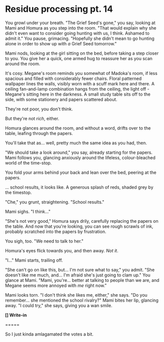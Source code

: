 # Residue processing pt. 14

You growl under your breath. "The Grief Seed's gone," you say, looking at Mami and Homura as you step into the room. "That would explain why she didn't even want to consider going hunting with us, I think. Ashamed to admit it." You pause, grimacing. "Hopefully she didn't mean to go hunting alone in order to show up with *a* Grief Seed tomorrow."

Mami nods, looking at the girl sitting on the bed, before taking a step closer to you. You give her a quick, one armed hug to reassure her as you scan around the room.

It's cosy. Megane's room reminds you somewhat of Madoka's room, if less spacious and filled with considerably fewer chairs. Floral patterned wallpaper lines the walls, visibly worn with a scuff mark here and there. A ceiling fan-and-lamp combination hangs from the ceiling, the light off - Megane's sitting here in the darkness. A small study table sits off to the side, with some stationery and papers scattered about.

They're not poor, you don't think.

But they're not *rich*, either.

Homura glances around the room, and without a word, drifts over to the table, leafing through the papers.

You'll take that as... well, pretty much the same idea as you had, then.

"We should take a look around," you say, already starting for the papers. Mami follows you, glancing anxiously around the lifeless, colour-bleached world of the time-stop.

You fold your arms behind your back and lean over the bed, peering at the papers.

... school results, it looks like. A generous splash of reds, shaded grey by the timestop.

"Che," you grunt, straightening. "School results."

Mami sighs. "I think..."

"She's not very good," Homura says drily, carefully replacing the papers on the table. And now that you're looking, you can see rough scrawls of ink, probably scratched into the papers by frustration.

You sigh, too. "We need to talk to her."

Homura's eyes flick towards you, and then away. *Not it*.

"I..." Mami starts, trailing off.

"She can't go on like this, but... I'm not sure what to say," you admit. "She doesn't like me much, and... I'm afraid she's just going to clam up." You glance at Mami. "Mami, you're... better at talking to people than we are, and Megane seems more annoyed with *me* right now."

Mami looks torn. "I don't think she likes me, either," she says. "Do you remember... she mentioned the school rivalry?" Mami bites her lip, glancing away. "I could try," she says, giving you a wan smile.

**\[] Write-in**

\=====​

So I just kinda amlagamated the votes a bit.
